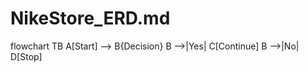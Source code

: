 # NikeStore_ERD.md

flowchart TB
  A[Start] --> B{Decision}
  B -->|Yes| C[Continue]
  B -->|No| D[Stop]